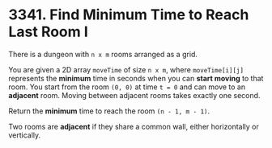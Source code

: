 # 3341. Find Minimum Time to Reach Last Room I

There is a dungeon with `n x m` rooms arranged as a grid.

You are given a 2D array `moveTime` of size `n x m`, where `moveTime[i][j]` represents the **minimum** time in seconds when you can **start moving** to that room. You start from the room `(0, 0)` at time `t = 0` and can move to an **adjacent** room. Moving between adjacent rooms takes exactly one second.

Return the **minimum** time to reach the room `(n - 1, m - 1)`.

Two rooms are **adjacent** if they share a common wall, either horizontally or vertically.
